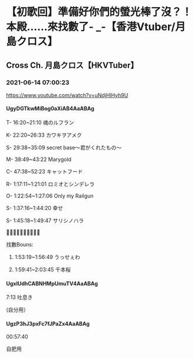 # 【初歌回】準備好你們的螢光棒了沒？！本殿……來找數了- _-【香港Vtuber/月島クロス】

## Cross Ch. 月島クロス【HKVTuber】

### 2021-06-14 07:00:23

https://www.youtube.com/watch?v=uNdjHlHyh9U

#### UgyDGTkwMiBog0aXiAB4AaABAg

T- 16:20~21:10 魂のルフラン

K- 22:20~26:33 カワキヲアメク 

S- 29:38~35:09 secret base～君がくれたもの～

M- 38:49~43:22 Marygold



C- 47:38~52:23 キャットフード

R- 1:17:11~1:21:01 ロミオとシンデレラ

O- 1:22:54~1:27:06 Only my Railgun

S- 1:37:16~1:44:20 幸せ 

S- 1:45:18~1:49:47 サリシノハラ 

​💛💜​💛💜​💛💜​💛💜​💛💜

找數Bouns:

1. 1:53:19~1:56:49 うっせぇわ 

2. 1:59:41~2:03:45 千本桜



#### UgxlUdhCABNHMpUmuTV4AaABAg

7:13 吐息き

(自分用）



#### UgzP3hJ3pxFc7fJPaZx4AaABAg

00:57:40

自肥用

